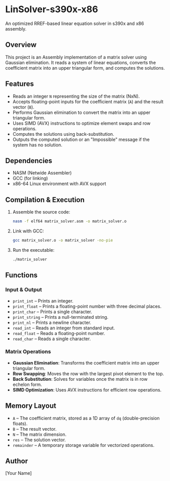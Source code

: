 # LinSolver-s390x-x86
An optimized RREF-based linear equation solver in s390x and x86 assembly.

## Overview
This project is an Assembly implementation of a matrix solver using Gaussian elimination. It reads a system of linear equations, converts the coefficient matrix into an upper triangular form, and computes the solutions.

## Features
- Reads an integer `N` representing the size of the matrix (NxN).
- Accepts floating-point inputs for the coefficient matrix (`A`) and the result vector (`B`).
- Performs Gaussian elimination to convert the matrix into an upper triangular form.
- Uses SIMD (AVX) instructions to optimize element swaps and row operations.
- Computes the solutions using back-substitution.
- Outputs the computed solution or an "Impossible" message if the system has no solution.

## Dependencies
- NASM (Netwide Assembler)
- GCC (for linking)
- x86-64 Linux environment with AVX support

## Compilation & Execution
1. Assemble the source code:
   ```sh
   nasm -f elf64 matrix_solver.asm -o matrix_solver.o
   ```
2. Link with GCC:
   ```sh
   gcc matrix_solver.o -o matrix_solver -no-pie
   ```
3. Run the executable:
   ```sh
   ./matrix_solver
   ```

## Functions
### Input & Output
- `print_int` – Prints an integer.
- `print_float` – Prints a floating-point number with three decimal places.
- `print_char` – Prints a single character.
- `print_string` – Prints a null-terminated string.
- `print_nl` – Prints a newline character.
- `read_int` – Reads an integer from standard input.
- `read_float` – Reads a floating-point number.
- `read_char` – Reads a single character.

### Matrix Operations
- **Gaussian Elimination**: Transforms the coefficient matrix into an upper triangular form.
- **Row Swapping**: Moves the row with the largest pivot element to the top.
- **Back Substitution**: Solves for variables once the matrix is in row echelon form.
- **SIMD Optimization**: Uses AVX instructions for efficient row operations.

## Memory Layout
- `A` – The coefficient matrix, stored as a 1D array of `dq` (double-precision floats).
- `B` – The result vector.
- `N` – The matrix dimension.
- `res` – The solution vector.
- `remainder` – A temporary storage variable for vectorized operations.

## Author
[Your Name]


